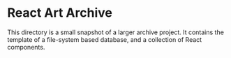 # React Art Archive
This directory is a small snapshot of a larger archive project. It contains the template of a file-system based database, and a collection of React components.
